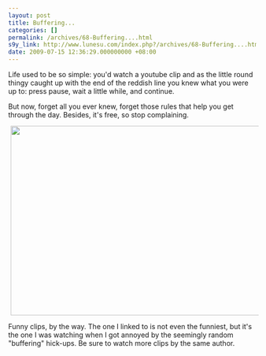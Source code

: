 ```yaml
---
layout: post
title: Buffering...
categories: []
permalink: /archives/68-Buffering....html
s9y_link: http://www.lunesu.com/index.php?/archives/68-Buffering....html
date: 2009-07-15 12:36:29.000000000 +08:00
---
```

Life used to be so simple: you'd watch a youtube clip and as the little round thingy caught up with the end of the reddish line you knew what you were up to: press pause, wait a little while, and continue.

But now, forget all you ever knew, forget those rules that help you get through the day. Besides, it's free, so stop complaining.

<a class='serendipity_image_link' href='http://www.youtube.com/watch?v=as5KLmbLUjI&feature=channel'><!-- s9ymdb:59 --><img class="serendipity_image_center" width="640" height="385" style="border: 0px; padding-left: 5px; padding-right: 5px;" src="http://www.lunesu.com/uploads/youtube_buffering.jpg" alt="" /></a>

Funny clips, by the way. The one I linked to is not even the funniest, but it's the one I was watching when I got annoyed by the seemingly random "buffering" hick-ups. Be sure to watch more clips by the same author.
